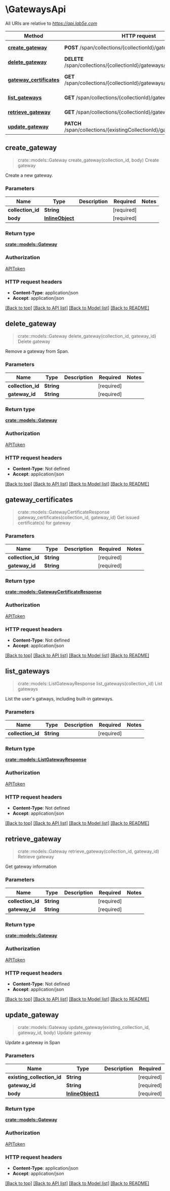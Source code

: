 # \GatewaysApi

All URIs are relative to *https://api.lab5e.com*

Method | HTTP request | Description
------------- | ------------- | -------------
[**create_gateway**](GatewaysApi.md#create_gateway) | **POST** /span/collections/{collectionId}/gateways | Create gateway
[**delete_gateway**](GatewaysApi.md#delete_gateway) | **DELETE** /span/collections/{collectionId}/gateways/{gatewayId} | Delete gateway
[**gateway_certificates**](GatewaysApi.md#gateway_certificates) | **GET** /span/collections/{collectionId}/gateways/{gatewayId}/certs | Get issued certificate(s) for gateway
[**list_gateways**](GatewaysApi.md#list_gateways) | **GET** /span/collections/{collectionId}/gateways | List gateways
[**retrieve_gateway**](GatewaysApi.md#retrieve_gateway) | **GET** /span/collections/{collectionId}/gateways/{gatewayId} | Retrieve gateway
[**update_gateway**](GatewaysApi.md#update_gateway) | **PATCH** /span/collections/{existingCollectionId}/gateways/{gatewayId} | Update gateway



## create_gateway

> crate::models::Gateway create_gateway(collection_id, body)
Create gateway

Create a new gateway.

### Parameters


Name | Type | Description  | Required | Notes
------------- | ------------- | ------------- | ------------- | -------------
**collection_id** | **String** |  | [required] |
**body** | [**InlineObject**](InlineObject.md) |  | [required] |

### Return type

[**crate::models::Gateway**](Gateway.md)

### Authorization

[APIToken](../README.md#APIToken)

### HTTP request headers

- **Content-Type**: application/json
- **Accept**: application/json

[[Back to top]](#) [[Back to API list]](../README.md#documentation-for-api-endpoints) [[Back to Model list]](../README.md#documentation-for-models) [[Back to README]](../README.md)


## delete_gateway

> crate::models::Gateway delete_gateway(collection_id, gateway_id)
Delete gateway

Remove a gateway from Span.

### Parameters


Name | Type | Description  | Required | Notes
------------- | ------------- | ------------- | ------------- | -------------
**collection_id** | **String** |  | [required] |
**gateway_id** | **String** |  | [required] |

### Return type

[**crate::models::Gateway**](Gateway.md)

### Authorization

[APIToken](../README.md#APIToken)

### HTTP request headers

- **Content-Type**: Not defined
- **Accept**: application/json

[[Back to top]](#) [[Back to API list]](../README.md#documentation-for-api-endpoints) [[Back to Model list]](../README.md#documentation-for-models) [[Back to README]](../README.md)


## gateway_certificates

> crate::models::GatewayCertificateResponse gateway_certificates(collection_id, gateway_id)
Get issued certificate(s) for gateway

### Parameters


Name | Type | Description  | Required | Notes
------------- | ------------- | ------------- | ------------- | -------------
**collection_id** | **String** |  | [required] |
**gateway_id** | **String** |  | [required] |

### Return type

[**crate::models::GatewayCertificateResponse**](GatewayCertificateResponse.md)

### Authorization

[APIToken](../README.md#APIToken)

### HTTP request headers

- **Content-Type**: Not defined
- **Accept**: application/json

[[Back to top]](#) [[Back to API list]](../README.md#documentation-for-api-endpoints) [[Back to Model list]](../README.md#documentation-for-models) [[Back to README]](../README.md)


## list_gateways

> crate::models::ListGatewayResponse list_gateways(collection_id)
List gateways

List the user's gatways, including built-in gateways.

### Parameters


Name | Type | Description  | Required | Notes
------------- | ------------- | ------------- | ------------- | -------------
**collection_id** | **String** |  | [required] |

### Return type

[**crate::models::ListGatewayResponse**](ListGatewayResponse.md)

### Authorization

[APIToken](../README.md#APIToken)

### HTTP request headers

- **Content-Type**: Not defined
- **Accept**: application/json

[[Back to top]](#) [[Back to API list]](../README.md#documentation-for-api-endpoints) [[Back to Model list]](../README.md#documentation-for-models) [[Back to README]](../README.md)


## retrieve_gateway

> crate::models::Gateway retrieve_gateway(collection_id, gateway_id)
Retrieve gateway

Get gateway information

### Parameters


Name | Type | Description  | Required | Notes
------------- | ------------- | ------------- | ------------- | -------------
**collection_id** | **String** |  | [required] |
**gateway_id** | **String** |  | [required] |

### Return type

[**crate::models::Gateway**](Gateway.md)

### Authorization

[APIToken](../README.md#APIToken)

### HTTP request headers

- **Content-Type**: Not defined
- **Accept**: application/json

[[Back to top]](#) [[Back to API list]](../README.md#documentation-for-api-endpoints) [[Back to Model list]](../README.md#documentation-for-models) [[Back to README]](../README.md)


## update_gateway

> crate::models::Gateway update_gateway(existing_collection_id, gateway_id, body)
Update gateway

Update a gateway in Span

### Parameters


Name | Type | Description  | Required | Notes
------------- | ------------- | ------------- | ------------- | -------------
**existing_collection_id** | **String** |  | [required] |
**gateway_id** | **String** |  | [required] |
**body** | [**InlineObject1**](InlineObject1.md) |  | [required] |

### Return type

[**crate::models::Gateway**](Gateway.md)

### Authorization

[APIToken](../README.md#APIToken)

### HTTP request headers

- **Content-Type**: application/json
- **Accept**: application/json

[[Back to top]](#) [[Back to API list]](../README.md#documentation-for-api-endpoints) [[Back to Model list]](../README.md#documentation-for-models) [[Back to README]](../README.md)

